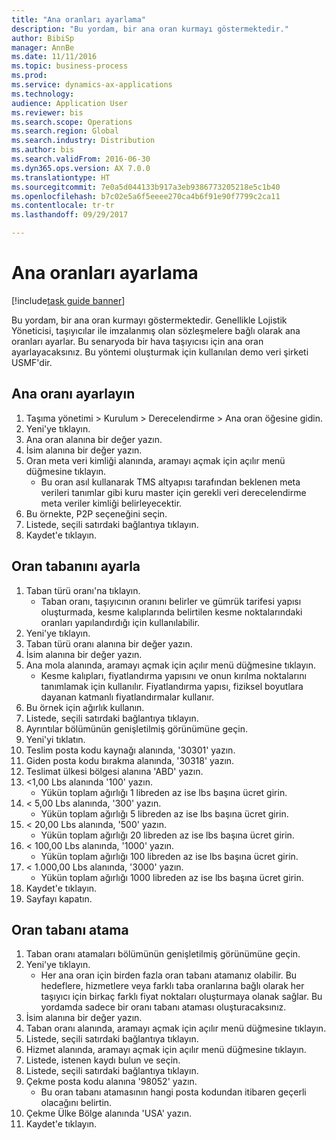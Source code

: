 ```yaml
--- 
title: "Ana oranları ayarlama"
description: "Bu yordam, bir ana oran kurmayı göstermektedir."
author: BibiSp
manager: AnnBe
ms.date: 11/11/2016
ms.topic: business-process
ms.prod: 
ms.service: dynamics-ax-applications
ms.technology: 
audience: Application User
ms.reviewer: bis
ms.search.scope: Operations
ms.search.region: Global
ms.search.industry: Distribution
ms.author: bis
ms.search.validFrom: 2016-06-30
ms.dyn365.ops.version: AX 7.0.0
ms.translationtype: HT
ms.sourcegitcommit: 7e0a5d044133b917a3eb9386773205218e5c1b40
ms.openlocfilehash: b7c02e5a6f5eeee270ca4b6f91e90f7799c2ca11
ms.contentlocale: tr-tr
ms.lasthandoff: 09/29/2017

---
```

# <a name="set-up-rate-masters"></a>Ana oranları ayarlama

[!include[task guide banner](../../includes/task-guide-banner.md)]

Bu yordam, bir ana oran kurmayı göstermektedir. Genellikle Lojistik Yöneticisi, taşıyıcılar ile imzalanmış olan sözleşmelere bağlı olarak ana oranları ayarlar. Bu senaryoda bir hava taşıyıcısı için ana oran ayarlayacaksınız. Bu yöntemi oluşturmak için kullanılan demo veri şirketi USMF'dir.


## <a name="set-up-rate-master"></a>Ana oranı ayarlayın
1. Taşıma yönetimi > Kurulum > Derecelendirme > Ana oran öğesine gidin.
2. Yeni'ye tıklayın.
3. Ana oran alanına bir değer yazın.
4. İsim alanına bir değer yazın.
5. Oran meta veri kimliği alanında, aramayı açmak için açılır menü düğmesine tıklayın.
    * Bu oran asıl kullanarak TMS altyapısı tarafından beklenen meta verileri tanımlar gibi kuru master için gerekli veri derecelendirme meta veriler kimliği belirleyecektir.  
6. Bu örnekte, P2P seçeneğini seçin.
7. Listede, seçili satırdaki bağlantıya tıklayın.
8. Kaydet'e tıklayın.

## <a name="set-up-rate-base"></a>Oran tabanını ayarla
1. Taban türü oranı'na tıklayın.
    * Taban oranı, taşıyıcının oranını belirler ve gümrük tarifesi yapısı oluşturmada, kesme kalıplarında belirtilen kesme noktalarındaki oranları yapılandırdığı için kullanılabilir.  
2. Yeni'ye tıklayın.
3. Taban türü oranı alanına bir değer yazın.
4. İsim alanına bir değer yazın.
5. Ana mola alanında, aramayı açmak için açılır menü düğmesine tıklayın.
    * Kesme kalıpları, fiyatlandırma yapısını ve onun kırılma noktalarını tanımlamak için kullanılır. Fiyatlandırma yapısı, fiziksel boyutlara dayanan katmanlı fiyatlandırmalar kullanır.  
6. Bu örnek için ağırlık kullanın.
7. Listede, seçili satırdaki bağlantıya tıklayın.
8. Ayrıntılar bölümünün genişletilmiş görünümüne geçin.
9. Yeni'yi tıklatın.
10. Teslim posta kodu kaynağı alanında, '30301' yazın.
11. Giden posta kodu bırakma alanında, '30318' yazın.
12. Teslimat ülkesi bölgesi alanına 'ABD' yazın.
13. <1,00 Lbs alanında '100' yazın.
    * Yükün toplam ağırlığı 1 libreden az ise lbs başına ücret girin.  
14. < 5,00 Lbs alanında, '300' yazın.
    * Yükün toplam ağırlığı 5 libreden az ise lbs başına ücret girin.  
15. < 20,00 Lbs alanında, '500' yazın.
    * Yükün toplam ağırlığı 20 libreden az ise lbs başına ücret girin.  
16. < 100,00 Lbs alanında, '1000' yazın.
    * Yükün toplam ağırlığı 100 libreden az ise lbs başına ücret girin.  
17. < 1.000,00 Lbs alanında, '3000' yazın.
    * Yükün toplam ağırlığı 1000 libreden az ise lbs başına ücret girin.  
18. Kaydet'e tıklayın.
19. Sayfayı kapatın.

## <a name="assign-rate-base"></a>Oran tabanı atama
1. Taban oranı atamaları bölümünün genişletilmiş görünümüne geçin.
2. Yeni'ye tıklayın.
    * Her ana oran için birden fazla oran tabanı atamanız olabilir. Bu hedeflere, hizmetlere veya farklı taba oranlarına bağlı olarak her taşıyıcı için birkaç farklı fiyat noktaları oluşturmaya olanak sağlar. Bu yordamda sadece bir oranı tabanı ataması oluşturacaksınız.  
3. İsim alanına bir değer yazın.
4. Taban oranı alanında, aramayı açmak için açılır menü düğmesine tıklayın.
5. Listede, seçili satırdaki bağlantıya tıklayın.
6. Hizmet alanında, aramayı açmak için açılır menü düğmesine tıklayın.
7. Listede, istenen kaydı bulun ve seçin.
8. Listede, seçili satırdaki bağlantıya tıklayın.
9. Çekme posta kodu alanına '98052' yazın.
    * Bu oran tabanı atamasının hangi posta kodundan itibaren geçerli olacağını belirtin.    
10. Çekme Ülke Bölge alanında 'USA' yazın.
11. Kaydet'e tıklayın.


